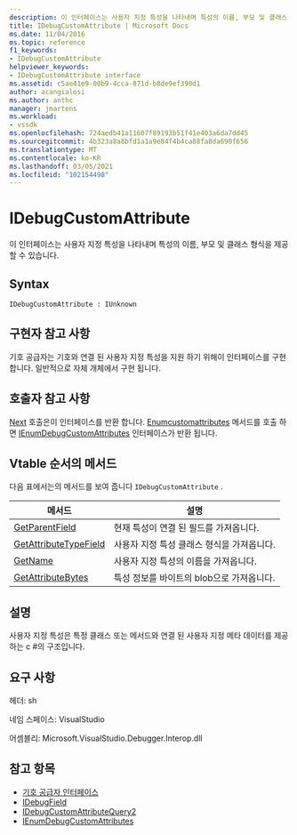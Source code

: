 ```yaml
---
description: 이 인터페이스는 사용자 지정 특성을 나타내며 특성의 이름, 부모 및 클래스 형식을 제공할 수 있습니다.
title: IDebugCustomAttribute | Microsoft Docs
ms.date: 11/04/2016
ms.topic: reference
f1_keywords:
- IDebugCustomAttribute
helpviewer_keywords:
- IDebugCustomAttribute interface
ms.assetid: c5ae41e9-00b9-4cca-871d-b8de9ef390d1
author: acangialosi
ms.author: anthc
manager: jmartens
ms.workload:
- vssdk
ms.openlocfilehash: 724aedb41a11607f89193b51f41e403a6da7dd45
ms.sourcegitcommit: 4b323a8a8bfd1a1a9e84f4b4ca88fa8da690f656
ms.translationtype: MT
ms.contentlocale: ko-KR
ms.lasthandoff: 03/05/2021
ms.locfileid: "102154498"
---
```

# <a name="idebugcustomattribute"></a>IDebugCustomAttribute
이 인터페이스는 사용자 지정 특성을 나타내며 특성의 이름, 부모 및 클래스 형식을 제공할 수 있습니다.

## <a name="syntax"></a>Syntax

```
IDebugCustomAttribute : IUnknown
```

## <a name="notes-for-implementers"></a>구현자 참고 사항
 기호 공급자는 기호와 연결 된 사용자 지정 특성을 지원 하기 위해이 인터페이스를 구현 합니다. 일반적으로 자체 개체에서 구현 됩니다.

## <a name="notes-for-callers"></a>호출자 참고 사항
 [Next](../../../extensibility/debugger/reference/ienumdebugcustomattributes-next.md) 호출은이 인터페이스를 반환 합니다. [Enumcustomattributes](../../../extensibility/debugger/reference/idebugcustomattributequery2-enumcustomattributes.md) 메서드를 호출 하면 [IEnumDebugCustomAttributes](../../../extensibility/debugger/reference/ienumdebugcustomattributes.md) 인터페이스가 반환 됩니다.

## <a name="methods-in-vtable-order"></a>Vtable 순서의 메서드
 다음 표에서는의 메서드를 보여 줍니다 `IDebugCustomAttribute` .

|메서드|설명|
|------------|-----------------|
|[GetParentField](../../../extensibility/debugger/reference/idebugcustomattribute-getparentfield.md)|현재 특성이 연결 된 필드를 가져옵니다.|
|[GetAttributeTypeField](../../../extensibility/debugger/reference/idebugcustomattribute-getattributetypefield.md)|사용자 지정 특성 클래스 형식을 가져옵니다.|
|[GetName](../../../extensibility/debugger/reference/idebugcustomattribute-getname.md)|사용자 지정 특성의 이름을 가져옵니다.|
|[GetAttributeBytes](../../../extensibility/debugger/reference/idebugcustomattribute-getattributebytes.md)|특성 정보를 바이트의 blob으로 가져옵니다.|

## <a name="remarks"></a>설명
 사용자 지정 특성은 특정 클래스 또는 메서드와 연결 된 사용자 지정 메타 데이터를 제공 하는 c #의 구조입니다.

## <a name="requirements"></a>요구 사항
 헤더: sh

 네임 스페이스: VisualStudio

 어셈블리: Microsoft.VisualStudio.Debugger.Interop.dll

## <a name="see-also"></a>참고 항목
- [기호 공급자 인터페이스](../../../extensibility/debugger/reference/symbol-provider-interfaces.md)
- [IDebugField](../../../extensibility/debugger/reference/idebugfield.md)
- [IDebugCustomAttributeQuery2](../../../extensibility/debugger/reference/idebugcustomattributequery2.md)
- [IEnumDebugCustomAttributes](../../../extensibility/debugger/reference/ienumdebugcustomattributes.md)
